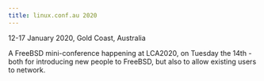 ```yaml
---
title: linux.conf.au 2020
---
```

12-17 January 2020, Gold Coast, Australia

A FreeBSD mini-conference happening at LCA2020, on Tuesday the 14th - both for introducing new people to FreeBSD, but also to allow existing users to network.
